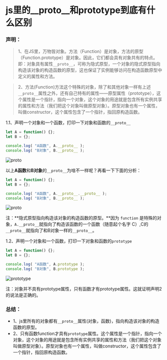 # js里的__proto__和prototype到底有什么区别

### 声明：
> 1、在JS里，万物皆对象。方法（Function）是对象，方法的原型（Function.prototype）是对象。因此，它们都会具有对象共有的特点。即：对象具有属性`__proto__`，可称为隐式原型，一个对象的隐式原型指向构造该对象的构造函数的原型，这也保证了实例能够访问在构造函数原型中定义的属性和方法。

> 2、方法(Function)方法这个特殊的对象，除了和其他对象一样有上述`__proto__`属性之外，还有自己特有的属性——原型属性（prototype），这个属性是一个指针，指向一个对象，这个对象的用途就是包含所有实例共享的属性和方法（我们把这个对象叫做原型对象）。原型对象也有一个属性，叫做constructor，这个属性包含了一个指针，指回原构造函数。


1.1、声明一个对象和一个函数，打印一下对象和函数的`__proto__`

```javascript
let A = function() {};
let B = {};

console.log( "A函数", A.__proto__ );
console.log( "B对象", B.__proto__ );
```
![__proto__](https://upload-images.jianshu.io/upload_images/1726248-952d7d22aae6110d.png?imageMogr2/auto-orient/strip%7CimageView2/2/w/1240)

以上**A函数**和**B对象**的`__proto__`为啥不一样呢？再看一下下面的分析：
```javascript
let A = function() {};
let B = {};

console.log( "A函数", A.__proto__.__proto__ );
console.log( "B对象", B.__proto__ );
```
![__proto__](https://upload-images.jianshu.io/upload_images/1726248-be506040a0ce3c15.png?imageMogr2/auto-orient/strip%7CimageView2/2/w/1240)

注：**隐式原型指向构造该对象的构造函数的原型。**因为 `function` 是特殊的对象，`A.__proto__`就指向了构造该函数的一个函数（随意起个名字 C）,C的`__proto__`就指向了和B对象一样的`__proto__`。

1.2、声明一个对象和一个函数，打印一下对象和函数的`prototype `

```javascript
let A = function() {};
let B = {};

console.log( "A函数", A.prototype );
console.log( "B对象", B.prototype );
```
![prototype](https://upload-images.jianshu.io/upload_images/1726248-a55322223666efbb.png?imageMogr2/auto-orient/strip%7CimageView2/2/w/1240)

注：对象并不具有prototype属性，只有函数才有prototype属性。这就证明声明2的说法是正确的。

### 总结：
 - 1、js里所有的对象都有`__proto__`属性(对象，函数)，指向构造该对象的构造函数的原型。
- 2、只有函数function才具有`prototype`属性。这个属性是一个指针，指向一个对象，这个对象的用途就是包含所有实例共享的属性和方法（我们把这个对象叫做原型对象）。原型对象也有一个属性，叫做constructor，这个属性包含了一个指针，指回原构造函数。
